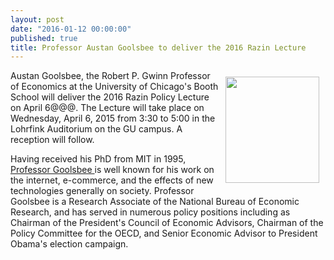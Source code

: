 ```yaml
---
layout: post
date: "2016-01-12 00:00:00"
published: true
title: Professor Austan Goolsbee to deliver the 2016 Razin Lecture
---
```





<p> <img style="float: right; width: 150px; height: 170px; margin: 10px;" src="{{ site.baseurl }}/assets/images/2016-01-20-goolsbee.JPG" />
  Austan Goolsbee, the Robert P. Gwinn Professor of Economics at the University of Chicago's Booth School  will deliver the 2016 Razin Policy Lecture on April 6@@@.  The Lecture will take place on Wednesday, April 6, 2015 from 3:30 to 5:00 in the Lohrfink Auditorium on the GU campus. A reception will follow. </p>
<p> Having received his PhD from MIT in 1995, <a href= "http://faculty.chicagobooth.edu/austan.goolsbee/">  Professor Goolsbee </a> is well known for his work on the internet, e-commerce, and the effects of new technologies generally on society.  Professor Goolsbee is a Research Associate of the National Bureau of Economic Research, and has served in numerous policy positions including as Chairman of the President's Council of Economic Advisors, Chairman of the Policy Committee for the OECD, and Senior Economic Advisor to President Obama's  election campaign.  </p>
